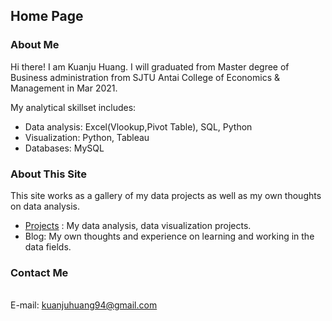 ## Home Page
### About Me
Hi there! I am Kuanju Huang. I will graduated from Master degree of Business administration from SJTU Antai College of Economics & Management in Mar 2021.

My analytical skillset includes:

* Data analysis:  Excel(Vlookup,Pivot Table), SQL, Python
* Visualization: Python, Tableau
* Databases: MySQL 

### About This Site
This site works as a gallery of my data projects as well as my own thoughts on data analysis.


* [Projects](https://kjhuang-94.github.io/personal-website/projects/)  : My data analysis, data visualization projects.
* Blog: My own thoughts and experience on learning and working in the data fields.


### Contact Me  

<br>E-mail: kuanjuhuang94@gmail.com 

